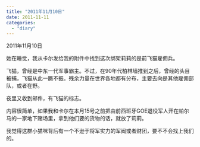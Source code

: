```yaml
---
title: "2011年11月10日"
date: 2011-11-11
categories: 
  - "diary"
---
```


2011年11月10日

她在睡觉，我从卡尔发给我的附件中找到这次绑架莉莉的是前飞猫雇佣兵。

飞猫，曾经是中东一代军事霸主。不过，在90年代柏林墙推到之后，曾经的头目被捕，飞猫从此一蹶不振。残余力量在世界各地都有分布，主要去向是其他雇佣部队，或者在野。

夜里又收到邮件，有飞猫的标志。

内容很简单，如果我和卡尔在本月15号之前把由前西班牙GOE退役军人开在帕尔马的一家地下赌场里，拿到他们要的货物的话，就放了莉莉。

我觉得这群小猫咪背后有一个不逊于将军实力的军阀或者财团，要不不会找上我们的。
